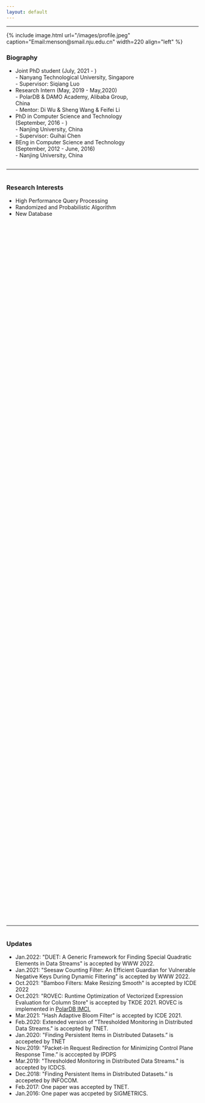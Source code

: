 ```yaml
---
layout: default
---
```

------

<div class="home" style="width:100%;margin-top:0.5%;overflow: hidden;">
    {% include image.html url="/images/profile.jpeg" caption="Email:menson@smail.nju.edu.cn" width=220 align="left" %}  
    <div style="width:70%;positon:relative;float:left;margin:auto;" >
        <div style="width:20%;float:right;" >
            <script type="text/javascript" id="clstr_globe" src="//clustrmaps.com/globe.js?d=EIJ3JO6Pc1dgJalsnc_IcmLbLdDoPEFqew-PZXrfYQI"></script>
        </div>
        <h3>Biography</h3>
        <ul>
            <li class="h5">Joint PhD student (July, 2021 - )<br>
            <span class="tab"> - Nanyang Technological University, Singapore</span><br>
            <span class="tab"> - Supervisor: Siqiang Luo</span>
            </li>
            <li class="h5">Research Intern (May, 2019 - May,2020)<br>
            <span class="tab"> - PolarDB & DAMO Academy, Alibaba Group, China</span><br>
            <span class="tab"> - Mentor: Di Wu & Sheng Wang & Feifei Li</span>
            </li>
            <li class="h5">PhD in Computer Science and Technology (September, 2016 - )<br>
            <span class="tab"> - Nanjing University, China</span>
            <br>
            <span class="tab"> - Supervisor: Guihai Chen</span></li>
            <li class="h5">BEng in Computer Science and Technology (September, 2012 - June, 2016)<br>
            <span class="tab"> - Nanjing University, China</span></li>
        </ul>
    </div>
</div>

---------

<div style="width:100%;height:50%; overflow-y: scroll;overflow-y: hidden;">
<h3>Research Interests</h3>
<ul>
<li class="h5">High Performance Query Processing</li>
<li class="h5">Randomized and Probabilistic Algorithm</li>
<li class="h5">New Database</li>
</ul>
<!-- <div style="width=10px;overflow-y: scroll;"> -->
 <!-- <script type="text/javascript" id="clstr_globe" src="//clustrmaps.com/globe.js?d=EIJ3JO6Pc1dgJalsnc_IcmLbLdDoPEFqew-PZXrfYQI"></script> -->
<!-- </div> -->
</div>


---------


<div class="updates" style="width:100%;height:50%; overflow-y: scroll;overflow-y: hidden;">
<h3> Updates</h3>
<ul class="list-group list-group-flush">
<li class=""><span class="h5">Jan.2022: </span> <a class="h5" herf="">"DUET: A Generic Framework for Finding Special Quadratic Elements in Data Streams" is accepted by WWW 2022.</a></li>
<li><span class="h5">Jan.2021: </span><a class="h5">"Seesaw Counting Filter: An Efficient Guardian for Vulnerable Negative Keys During Dynamic Filtering" is accepted by WWW 2022.</a></li>
<li><span class="h5">Oct.2021: </span> <a class="h5">"Bamboo Filters: Make Resizing Smooth" is accepted by ICDE 2022</a></li>
<li><span class="h5">Oct.2021: </span> <a class="h5">"ROVEC: Runtime Optimization of Vectorized Expression Evaluation for Column Store" is accepted by TKDE 2021. ROVEC is implemented in <a class="h5" href="https://mp.weixin.qq.com/s/KkEHqQI3B2B1BY8siae01w">PolarDB IMCI.</a></a></li>
<li><span class="h5">Mar.2021: </span> <a class="h5" herf="">"Hash Adaptive Bloom Filter" is accepted by ICDE 2021.</a></li>
<li><span class="h5">Feb.2020: </span> <a class="h5"> Extended version of "Thresholded Monitoring in Distributed Data Streams." is accepted by TNET.</a></li>
<li><span class="h5">Jan.2020: </span> <a class="h5">"Finding Persistent Items in Distributed Datasets.” is accepeted by TNET</a></li>
<li><span class="h5">Nov.2019: </span> <a class="h5">"Packet-in Request Redirection for Minimizing Control Plane Response Time.” is acccepted by IPDPS </a></li>
<li><span class="h5">Mar.2019: </span> <a class="h5">"Thresholded Monitoring in Distributed Data Streams." is accepted by ICDCS.</a></li>
<li><span class="h5">Dec.2018: </span> <a class="h5">"Finding Persistent Items in Distributed Datasets.” is accepeted by INFOCOM.</a></li>
<li><span class="h5">Feb.2017: </span> <a class="h5">One paper was accepted by TNET.</a></li>
<li><span class="h5">Jan.2016: </span> <a class="h5">One paper was accpeted by SIGMETRICS.</a></li>
</ul>
</div>

-------

<p class="h3">Invited Reviewer: <span class="h5">WASA-2021, CIKM-2021, ICDE-2021, JSA-2021, WWW-2022</span></p>


<!-- serve command -->
<!-- bundle exec jekyll serve --incremental  -->

